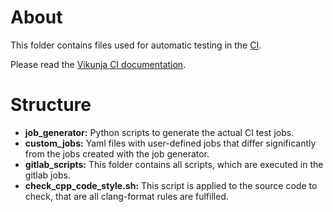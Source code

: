 # About

This folder contains files used for automatic testing in the [CI](https://en.wikipedia.org/wiki/Continuous_integration).

Please read the [Vikunja CI documentation](https://vikunja.readthedocs.io/en/latest/development/ci.html).

# Structure

* **job_generator:** Python scripts to generate the actual CI test jobs.
* **custom_jobs:** Yaml files with user-defined jobs that differ significantly from the jobs created with the job generator.
* **gitlab_scripts:** This folder contains all scripts, which are executed in the gitlab jobs.
* **check_cpp_code_style.sh:** This script is applied to the source code to check, that are all clang-format rules are fulfilled.
